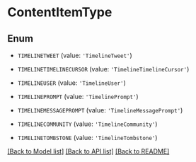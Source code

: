 # ContentItemType


## Enum

* `TIMELINETWEET` (value: `'TimelineTweet'`)

* `TIMELINETIMELINECURSOR` (value: `'TimelineTimelineCursor'`)

* `TIMELINEUSER` (value: `'TimelineUser'`)

* `TIMELINEPROMPT` (value: `'TimelinePrompt'`)

* `TIMELINEMESSAGEPROMPT` (value: `'TimelineMessagePrompt'`)

* `TIMELINECOMMUNITY` (value: `'TimelineCommunity'`)

* `TIMELINETOMBSTONE` (value: `'TimelineTombstone'`)

[[Back to Model list]](../README.md#documentation-for-models) [[Back to API list]](../README.md#documentation-for-api-endpoints) [[Back to README]](../README.md)


